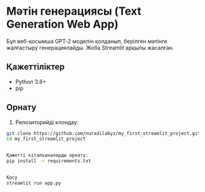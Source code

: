 #  Мәтін генерациясы (Text Generation Web App)

Бұл веб-қосымша GPT-2 моделін қолданып, берілген мәтінге жалғастыру генерациялайды. Жоба Streamlit арқылы жасалған.

## Қажеттіліктер

- Python 3.8+
- pip

## Орнату

1. Репозиторийді клондау:
```bash
git clone https://github.com/nuradilabyz/my_first_streamlit_project.git
cd my_first_streamlit_project


Қажетті кітапханаларды орнату:
pip install -r requirements.txt


Қосу
streamlit run app.py
